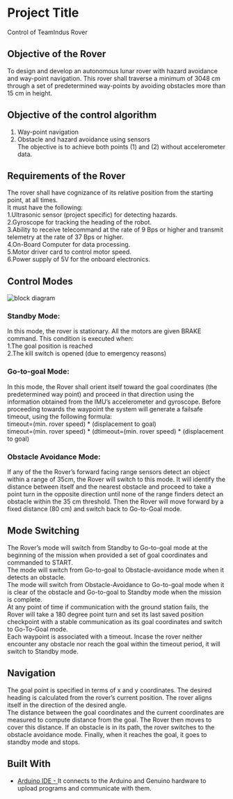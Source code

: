 # Project Title

Control of TeamIndus Rover

## Objective of the Rover

To design and develop an autonomous lunar rover with hazard avoidance and way-point navigation. This rover shall traverse a minimum of 3048 cm through a set of predetermined way-points by avoiding obstacles more than 15 cm in height.

## Objective of the control algorithm
1. Way-point navigation<br/>
2. Obstacle and hazard avoidance using sensors<br/>
The objective is to achieve both points (1) and (2) without accelerometer data.<br/>

## Requirements of the Rover
The rover shall have cognizance of its relative position from the starting point, at all times.<br/>
It must have the following:<br/>
1.Ultrasonic sensor (project specific) for detecting hazards.<br/>
2.Gyroscope for tracking the heading of the robot.<br/>
3.Ability to receive telecommand at the rate of 9 Bps or higher and transmit telemetry at the rate of 37 Bps or higher.<br/>
4.On-Board Computer for data processing.<br/>
5.Motor driver card to control motor speed.<br/>
6.Power supply of 5V for the onboard electronics.<br/>

## Control Modes

![block diagram](https://user-images.githubusercontent.com/25247909/50090665-4cfedb80-022f-11e9-97fb-bbfad6506444.png)
      
      




### Standby Mode:
In this mode, the rover is stationary. All the motors are given BRAKE command. This condition is executed when:<br/>
1.The goal position is reached<br/>
2.The kill switch is opened (due to emergency reasons)<br/>

### Go-to-goal Mode:
In this mode, the Rover shall orient itself toward the goal coordinates (the predetermined way point) and proceed in that direction using the information obtained from the IMU’s accelerometer and gyroscope. Before proceeding towards the waypoint the system will generate a failsafe timeout, using the following formula:<br/>
timeout=(min. rover speed) * (displacement to goal)<br/>
timeout=(min. rover speed) * (dtimeout=(min. rover speed) * (displacement to goal)<br/>


 ### Obstacle Avoidance Mode:
If any of the the Rover’s forward facing range sensors detect an object within a range of 35cm, the Rover will switch to this mode. It will identify the distance between itself and the nearest obstacle and proceed to take a point turn in the opposite direction until none of the range finders detect an obstacle within the 35 cm threshold. Then the Rover will move forward by a fixed distance (80 cm) and switch back to Go-to-Goal mode.

## Mode Switching
The Rover’s mode will switch from Standby to Go-to-goal mode at the beginning of the mission when provided a set of goal coordinates and commanded to START.<br/> 
The mode will switch from Go-to-goal to Obstacle-avoidance mode when it detects an obstacle.<br/>
The mode will switch from Obstacle-Avoidance to Go-to-goal mode when it is clear of the obstacle and Go-to-goal to Standby mode when the mission is complete.<br/>
At any point of time if communication with the ground station fails, the Rover will take a 180 degree point turn and set its last saved position checkpoint with a stable communication as its goal coordinates and switch to Go-To-Goal mode.<br/>
Each waypoint is associated with a timeout. Incase the rover neither encounter any obstacle nor reach the goal within the timeout period, it will switch to Standby mode.<br/>

## Navigation
The goal point is specified in terms of x and y coordinates. The desired heading is calculated from the rover’s current position. The rover aligns itself in the direction of the desired angle. <br/>
The distance between the goal coordinates and the current coordinates are measured to compute distance from the goal. The Rover then moves to cover this distance. If an obstacle is in its path, the rover switches to the obstacle avoidance mode. Finally, when it reaches the goal, it goes to standby mode and stops. <br/>

## Built With
* [Arduino IDE - ](https://www.arduino.cc/en/Guide/Environment)It connects to the Arduino and Genuino hardware to upload programs and communicate with them.


